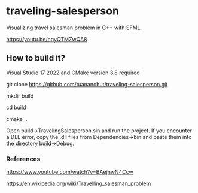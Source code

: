 # traveling-salesperson

Visualizing travel salesman problem in C++ with SFML.

https://youtu.be/nqyQTMZwQA8

## How to build it? 

Visual Studio 17 2022 and CMake version 3.8 required

git clone https://github.com/tuananohut/traveling-salesperson.git

mkdir build

cd build

cmake ..

Open build->TravelingSalesperson.sln and run the project. If you encounter a DLL error, copy the .dll files from Dependencies->bin and paste them into the directory build->Debug.

### References

https://www.youtube.com/watch?v=BAejnwN4Ccw

https://en.wikipedia.org/wiki/Travelling_salesman_problem
